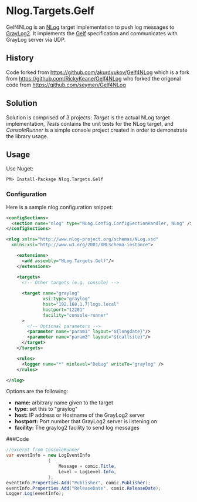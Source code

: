# Nlog.Targets.Gelf
Gelf4NLog is an [NLog] target implementation to push log messages to [GrayLog2]. It implements the [Gelf] specification and communicates with GrayLog server via UDP.

## History
Code forked from https://github.com/akurdyukov/Gelf4NLog which is a fork from https://github.com/RickyKeane/Gelf4NLog who forked the origonal code from https://github.com/seymen/Gelf4NLog

## Solution
Solution is comprised of 3 projects: *Target* is the actual NLog target implementation, *Tests* contains the unit tests for the NLog target, and *ConsoleRunner* is a simple console project created in order to demonstrate the library usage.
## Usage
Use Nuget:
```
PM> Install-Package Nlog.Targets.Gelf
```
### Configuration
Here is a sample nlog configuration snippet:
```xml
<configSections>
  <section name="nlog" type="NLog.Config.ConfigSectionHandler, NLog" />
</configSections>

<nlog xmlns="http://www.nlog-project.org/schemas/NLog.xsd"
  xmlns:xsi="http://www.w3.org/2001/XMLSchema-instance">

	<extensions>
	  <add assembly="NLog.Targets.Gelf"/>
	</extensions>

	<targets>
	  <!-- Other targets (e.g. console) -->
    
	  <target name="graylog" 
			  xsi:type="graylog" 
			  host="192.168.1.7|logs.local" 
			  hostport="12201" 
			  facility="console-runner"
	  >
        <!-- Optional parameters -->
        <parameter name="param1" layout="${longdate}"/>
        <parameter name="param2" layout="${callsite}"/>
      </target>
	</targets>

	<rules>
	  <logger name="*" minlevel="Debug" writeTo="graylog" />
	</rules>

</nlog>
```

Options are the following:
* __name:__ arbitrary name given to the target
* __type:__ set this to "graylog"
* __host:__ IP address or Hostname of the GrayLog2 server
* __hostport:__ Port number that GrayLog2 server is listening on
* __facility:__ The graylog2 facility to send log messages

###Code
```c#
//excerpt from ConsoleRunner
var eventInfo = new LogEventInfo
    			{
					Message = comic.Title,
					Level = LogLevel.Info,
				};
eventInfo.Properties.Add("Publisher", comic.Publisher);
eventInfo.Properties.Add("ReleaseDate", comic.ReleaseDate);
Logger.Log(eventInfo);
```

[NLog]: http://nlog-project.org/
[GrayLog2]: http://graylog2.org/
[Gelf]: http://graylog2.org/about/gelf